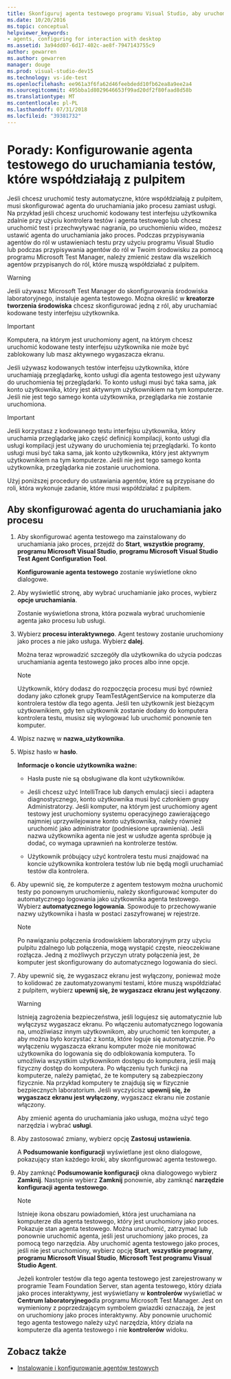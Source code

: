 ```yaml
---
title: Skonfiguruj agenta testowego programu Visual Studio, aby uruchomić testy, które współdziałają z pulpitem
ms.date: 10/20/2016
ms.topic: conceptual
helpviewer_keywords:
- agents, configuring for interaction with desktop
ms.assetid: 3a94dd07-6d17-402c-ae8f-7947143755c9
author: gewarren
ms.author: gewarren
manager: douge
ms.prod: visual-studio-dev15
ms.technology: vs-ide-test
ms.openlocfilehash: ee961a3f6fa62d46feebdedd10fb62ea8a9ee2a4
ms.sourcegitcommit: 495bba1d8029646653f99ad20df2f80faad8d58b
ms.translationtype: MT
ms.contentlocale: pl-PL
ms.lasthandoff: 07/31/2018
ms.locfileid: "39381732"
---
```

# <a name="how-to-set-up-your-test-agent-to-run-tests-that-interact-with-the-desktop"></a>Porady: Konfigurowanie agenta testowego do uruchamiania testów, które współdziałają z pulpitem

Jeśli chcesz uruchomić testy automatyczne, które współdziałają z pulpitem, musi skonfigurować agenta do uruchamiania jako procesu zamiast usługi. Na przykład jeśli chcesz uruchomić kodowany test interfejsu użytkownika zdalnie przy użyciu kontrolera testów i agenta testowego lub chcesz uruchomić test i przechwytywać nagrania, po uruchomieniu wideo, możesz ustawić agenta do uruchamiania jako proces. Podczas przypisywania agentów do ról w ustawieniach testu przy użyciu programu Visual Studio lub podczas przypisywania agentów do ról w Twoim środowisku za pomocą programu Microsoft Test Manager, należy zmienić zestaw dla wszelkich agentów przypisanych do ról, które muszą współdziałać z pulpitem.

> [!WARNING]
> Jeśli używasz Microsoft Test Manager do skonfigurowania środowiska laboratoryjnego, instaluje agenta testowego. Można określić w **kreatorze tworzenia środowiska** chcesz skonfigurować jedną z ról, aby uruchamiać kodowane testy interfejsu użytkownika.

> [!IMPORTANT]
> Komputera, na którym jest uruchomiony agent, na którym chcesz uruchomić kodowane testy interfejsu użytkownika nie może być zablokowany lub masz aktywnego wygaszacza ekranu.

Jeśli używasz kodowanych testów interfejsu użytkownika, które uruchamiają przeglądarkę, konto usługi dla agenta testowego jest używany do uruchomienia tej przeglądarki. To konto usługi musi być taka sama, jak konto użytkownika, który jest aktywnym użytkownikiem na tym komputerze. Jeśli nie jest tego samego konta użytkownika, przeglądarka nie zostanie uruchomiona.

> [!IMPORTANT]
> Jeśli korzystasz z kodowanego testu interfejsu użytkownika, który uruchamia przeglądarkę jako część definicji kompilacji, konto usługi dla usługi kompilacji jest używany do uruchomienia tej przeglądarki. To konto usługi musi być taka sama, jak konto użytkownika, który jest aktywnym użytkownikiem na tym komputerze. Jeśli nie jest tego samego konta użytkownika, przeglądarka nie zostanie uruchomiona.

 Użyj poniższej procedury do ustawiania agentów, które są przypisane do roli, która wykonuje zadanie, które musi współdziałać z pulpitem.

## <a name="to-set-up-an-agent-to-run-as-a-process"></a>Aby skonfigurować agenta do uruchamiania jako procesu

1.  Aby skonfigurować agenta testowego ma zainstalowany do uruchamiania jako proces, przejdź do **Start**, **wszystkie programy**, **programu Microsoft Visual Studio**, **programu Microsoft Visual Studio Test Agent Configuration Tool**.

     **Konfigurowanie agenta testowego** zostanie wyświetlone okno dialogowe.

2.  Aby wyświetlić stronę, aby wybrać uruchamianie jako proces, wybierz **opcje uruchamiania**.

     Zostanie wyświetlona strona, która pozwala wybrać uruchomienie agenta jako procesu lub usługi.

3.  Wybierz **procesu interaktywnego**. Agent testowy zostanie uruchomiony jako proces a nie jako usługa. Wybierz **dalej**.

     Można teraz wprowadzić szczegóły dla użytkownika do użycia podczas uruchamiania agenta testowego jako proces albo inne opcje.

    > [!NOTE]
    > Użytkownik, który dodasz do rozpoczęcia procesu musi być również dodany jako członek grupy TeamTestAgentService na komputerze dla kontrolera testów dla tego agenta. Jeśli ten użytkownik jest bieżącym użytkownikiem, gdy ten użytkownik zostanie dodany do komputera kontrolera testu, musisz się wylogować lub uruchomić ponownie ten komputer.

4.  Wpisz nazwę w **nazwa_użytkownika**.

5.  Wpisz hasło w **hasło**.

     **Informacje o koncie użytkownika ważne:**

    -   Hasła puste nie są obsługiwane dla kont użytkowników.

    -   Jeśli chcesz użyć IntelliTrace lub danych emulacji sieci i adaptera diagnostycznego, konto użytkownika musi być członkiem grupy Administratorzy. Jeśli komputer, na którym jest uruchomiony agent testowy jest uruchomiony systemu operacyjnego zawierającego najmniej uprzywilejowane konto użytkownika, należy również uruchomić jako administrator (podniesione uprawnienia). Jeśli nazwa użytkownika agenta nie jest w usłudze agenta spróbuje ją dodać, co wymaga uprawnień na kontrolerze testów.

    -   Użytkownik próbujący użyć kontrolera testu musi znajdować na koncie użytkownika kontrolera testów lub nie będą mogli uruchamiać testów dla kontrolera.

6.  Aby upewnić się, że komputerze z agentem testowym można uruchomić testy po ponownym uruchomieniu, należy skonfigurować komputer do automatycznego logowania jako użytkownika agenta testowego. Wybierz **automatycznego logowania**. Spowoduje to przechowywanie nazwy użytkownika i hasła w postaci zaszyfrowanej w rejestrze.

    > [!NOTE]
    > Po nawiązaniu połączenia środowiskiem laboratoryjnym przy użyciu pulpitu zdalnego lub połączenia, mogą wystąpić częste, nieoczekiwane rozłącza. Jedną z możliwych przyczyn utraty połączenia jest, że komputer jest skonfigurowany do automatycznego logowania do sieci.

7.  Aby upewnić się, że wygaszacz ekranu jest wyłączony, ponieważ może to kolidować ze zautomatyzowanymi testami, które muszą współdziałać z pulpitem, wybierz **upewnij się, że wygaszacz ekranu jest wyłączony**.

    > [!WARNING]
    > Istnieją zagrożenia bezpieczeństwa, jeśli logujesz się automatycznie lub wyłączysz wygaszacz ekranu. Po włączeniu automatycznego logowania na, umożliwiasz innym użytkownikom, aby uruchomić ten komputer, a aby można było korzystać z konta, które loguje się automatycznie. Po wyłączeniu wygaszacza ekranu komputer może nie monitować użytkownika do logowania się do odblokowania komputera. To umożliwia wszystkim użytkownikom dostępu do komputera, jeśli mają fizyczny dostęp do komputera. Po włączeniu tych funkcji na komputerze, należy pamiętać, że te komputery są zabezpieczony fizycznie. Na przykład komputery te znajdują się w fizycznie bezpiecznych laboratorium. Jeśli wyczyścisz **upewnij się, że wygaszacz ekranu jest wyłączony**, wygaszacz ekranu nie zostanie włączony.

     Aby zmienić agenta do uruchamiania jako usługa, można użyć tego narzędzia i wybrać **usługi**.

8.  Aby zastosować zmiany, wybierz opcję **Zastosuj ustawienia**.

     A **Podsumowanie konfiguracji** wyświetlane jest okno dialogowe, pokazujący stan każdego kroki, aby skonfigurować agenta testowego.

9. Aby zamknąć **Podsumowanie konfiguracji** okna dialogowego wybierz **Zamknij**. Następnie wybierz **Zamknij** ponownie, aby zamknąć **narzędzie konfiguracji agenta testowego**.

    > [!NOTE]
    > Istnieje ikona obszaru powiadomień, która jest uruchamiana na komputerze dla agenta testowego, który jest uruchomiony jako proces. Pokazuje stan agenta testowego. Można uruchomić, zatrzymać lub ponownie uruchomić agenta, jeśli jest uruchomiony jako proces, za pomocą tego narzędzia. Aby uruchomić agenta testowego jako proces, jeśli nie jest uruchomiony, wybierz opcję **Start**, **wszystkie programy**, **programu Microsoft Visual Studio**, **Microsoft Test programu Visual Studio Agent**.

     Jeżeli kontroler testów dla tego agenta testowego jest zarejestrowany w programie Team Foundation Server, stan agenta testowego, który działa jako proces interaktywny, jest wyświetlany w **kontrolerów** wyświetlać w **Centrum laboratoryjnego**dla programu Microsoft Test Manager. Jest on wymieniony z poprzedzającym symbolem gwiazdki oznaczają, że jest on uruchomiony jako proces interaktywny. Aby ponownie uruchomić tego agenta testowego należy użyć narzędzia, który działa na komputerze dla agenta testowego i nie **kontrolerów** widoku.

## <a name="see-also"></a>Zobacz także

- [Instalowanie i konfigurowanie agentów testowych](../test/lab-management/install-configure-test-agents.md)